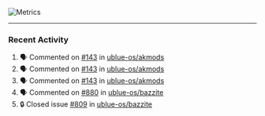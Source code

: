 ![Metrics](https://metrics.lecoq.io/KyleGospo?template=classic&base=header%2C%20activity%2C%20community%2C%20repositories%2C%20metadata&base.indepth=false&base.hireable=false&base.skip=false&config.timezone=America%2FLos_Angeles)

---
### Recent Activity
<!--START_SECTION:activity-->
1. 🗣 Commented on [#143](https://github.com/ublue-os/akmods/pull/143#issuecomment-2002553955) in [ublue-os/akmods](https://github.com/ublue-os/akmods)
2. 🗣 Commented on [#143](https://github.com/ublue-os/akmods/pull/143#issuecomment-2002551754) in [ublue-os/akmods](https://github.com/ublue-os/akmods)
3. 🗣 Commented on [#143](https://github.com/ublue-os/akmods/pull/143#issuecomment-2002550884) in [ublue-os/akmods](https://github.com/ublue-os/akmods)
4. 🗣 Commented on [#880](https://github.com/ublue-os/bazzite/issues/880#issuecomment-1998412275) in [ublue-os/bazzite](https://github.com/ublue-os/bazzite)
5. 🔒 Closed issue [#809](https://github.com/ublue-os/bazzite/issues/809) in [ublue-os/bazzite](https://github.com/ublue-os/bazzite)
<!--END_SECTION:activity-->

